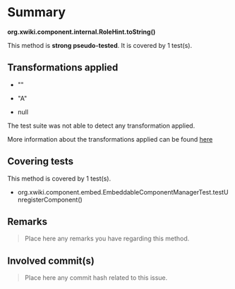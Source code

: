 # Summary
**org.xwiki.component.internal.RoleHint.toString()**

This method is **strong pseudo-tested**.
It is covered by 1 test(s). 


## Transformations applied

- &quot;&quot;

- &quot;A&quot;

- null


The test suite was not able to detect any transformation applied.

More information about the transformations applied can be found [here](https://github.com/STAMP-project/pitest-descartes)

## Covering tests
This method is covered by 1 test(s).
* org.xwiki.component.embed.EmbeddableComponentManagerTest.testUnregisterComponent()


## Remarks
> Place here any remarks you have regarding this method.

## Involved commit(s)

> Place here any commit hash related to this issue.
